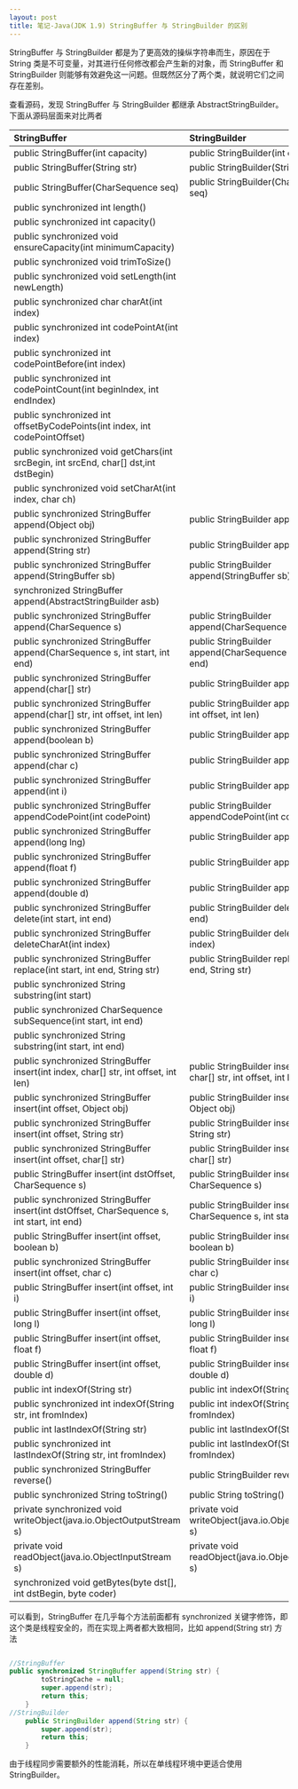 ```yaml
---
layout: post
title: 笔记-Java(JDK 1.9) StringBuffer 与 StringBuilder 的区别
---
```


StringBuffer 与 StringBuilder 都是为了更高效的操纵字符串而生，原因在于 String 类是不可变量，对其进行任何修改都会产生新的对象，而 StringBuffer 和 StringBuilder 则能够有效避免这一问题。但既然区分了两个类，就说明它们之间存在差别。

查看源码，发现 StringBuffer 与 StringBuilder 都继承 AbstractStringBuilder。下面从源码层面来对比两者

|StringBuffer|StringBuilder|
|:--|:--|
|public StringBuffer(int capacity) |public StringBuilder(int capacity) |
|public StringBuffer(String str) |public StringBuilder(String str) |
|public StringBuffer(CharSequence seq) |public StringBuilder(CharSequence seq) |
|public synchronized int length() ||
|public synchronized int capacity() ||
|public synchronized void ensureCapacity(int minimumCapacity) ||
|public synchronized void trimToSize() ||
|public synchronized void setLength(int newLength) ||
|public synchronized char charAt(int index) ||
|public synchronized int codePointAt(int index) ||
|public synchronized int codePointBefore(int index) ||
|public synchronized int codePointCount(int beginIndex, int endIndex) ||
|public synchronized int offsetByCodePoints(int index, int codePointOffset) ||
|public synchronized void getChars(int srcBegin, int srcEnd, char[] dst,int dstBegin)||
|public synchronized void setCharAt(int index, char ch) ||
|public synchronized StringBuffer append(Object obj) |public StringBuilder append(Object obj) |
|public synchronized StringBuffer append(String str) |public StringBuilder append(String str) |
|public synchronized StringBuffer append(StringBuffer sb) |public StringBuilder append(StringBuffer sb) |
|synchronized StringBuffer append(AbstractStringBuilder asb) ||
|public synchronized StringBuffer append(CharSequence s) |public StringBuilder append(CharSequence s) |
|public synchronized StringBuffer append(CharSequence s, int start, int end)|public StringBuilder append(CharSequence s, int start, int end) |
|public synchronized StringBuffer append(char[] str) |public StringBuilder append(char[] str) |
|public synchronized StringBuffer append(char[] str, int offset, int len) |public StringBuilder append(char[] str, int offset, int len) |
|public synchronized StringBuffer append(boolean b) |public StringBuilder append(boolean b) |
|public synchronized StringBuffer append(char c) |public StringBuilder append(char c) |
|public synchronized StringBuffer append(int i) |public StringBuilder append(int i) |
|public synchronized StringBuffer appendCodePoint(int codePoint) |public StringBuilder appendCodePoint(int codePoint) |
|public synchronized StringBuffer append(long lng) |public StringBuilder append(long lng) |
|public synchronized StringBuffer append(float f) |public StringBuilder append(float f) |
|public synchronized StringBuffer append(double d) |public StringBuilder append(double d) |
|public synchronized StringBuffer delete(int start, int end) |public StringBuilder delete(int start, int end) |
|public synchronized StringBuffer deleteCharAt(int index) |public StringBuilder deleteCharAt(int index) |
|public synchronized StringBuffer replace(int start, int end, String str) |public StringBuilder replace(int start, int end, String str) |
|public synchronized String substring(int start) ||
|public synchronized CharSequence subSequence(int start, int end) ||
|public synchronized String substring(int start, int end) ||
|public synchronized StringBuffer insert(int index, char[] str, int offset, int len)|public StringBuilder insert(int index, char[] str, int offset, int len)|
|public synchronized StringBuffer insert(int offset, Object obj) |public StringBuilder insert(int offset, Object obj) |
|public synchronized StringBuffer insert(int offset, String str) |public StringBuilder insert(int offset, String str) |
|public synchronized StringBuffer insert(int offset, char[] str) |public StringBuilder insert(int offset, char[] str) |
|public StringBuffer insert(int dstOffset, CharSequence s) |public StringBuilder insert(int dstOffset, CharSequence s) |
|public synchronized StringBuffer insert(int dstOffset, CharSequence s, int start, int end)|public StringBuilder insert(int dstOffset, CharSequence s, int start, int end)|
|public  StringBuffer insert(int offset, boolean b) |public StringBuilder insert(int offset, boolean b) |
|public synchronized StringBuffer insert(int offset, char c) |public StringBuilder insert(int offset, char c) |
|public StringBuffer insert(int offset, int i) |public StringBuilder insert(int offset, int i) |
|public StringBuffer insert(int offset, long l) |public StringBuilder insert(int offset, long l) |
|public StringBuffer insert(int offset, float f) |public StringBuilder insert(int offset, float f) |
|public StringBuffer insert(int offset, double d) |public StringBuilder insert(int offset, double d) |
|public int indexOf(String str) |public int indexOf(String str) |
|public synchronized int indexOf(String str, int fromIndex) |public int indexOf(String str, int fromIndex) |
|public int lastIndexOf(String str) |public int lastIndexOf(String str) |
|public synchronized int lastIndexOf(String str, int fromIndex) |public int lastIndexOf(String str, int fromIndex) |
|public synchronized StringBuffer reverse() |public StringBuilder reverse() |
|public synchronized String toString() |public String toString() |
|private synchronized void writeObject(java.io.ObjectOutputStream s)|private void writeObject(java.io.ObjectOutputStream s)|
|private void readObject(java.io.ObjectInputStream s)|private void readObject(java.io.ObjectInputStream s)|
|synchronized void getBytes(byte dst[], int dstBegin, byte coder) ||

可以看到，StringBuffer 在几乎每个方法前面都有 synchronized 关键字修饰，即这个类是线程安全的，而在实现上两者都大致相同，比如 append(String str) 方法

```java

//StringBuffer
public synchronized StringBuffer append(String str) {
        toStringCache = null;
        super.append(str);
        return this;
    }
//StringBuilder
    public StringBuilder append(String str) {
        super.append(str);
        return this;
    }
```

由于线程同步需要额外的性能消耗，所以在单线程环境中更适合使用 StringBuilder。
